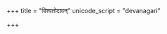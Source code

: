 +++
title = "विश्वतोदावन्"
unicode_script = "devanagari"

+++
<div class="js_include" url="/vedAH/sAma/paravastu-saama/devaH/indraH/vishvato-dAvan/"  newLevelForH1="1" includeTitle="false"> </div>